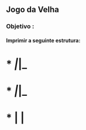 ## Jogo da Velha

### Objetivo :
#### Imprimir a seguinte estrutura:
  
# *  _|_|_
# *  _|_|_
# *   | |
